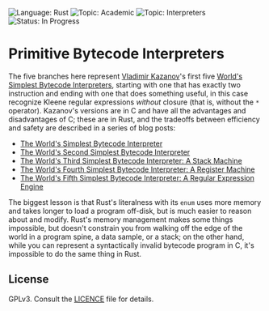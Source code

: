 ![Language: Rust](https://img.shields.io/badge/language-Rust-green.svg)
![Topic: Academic](https://img.shields.io/badge/topic-Academic-red.svg)
![Topic: Interpreters](https://img.shields.io/badge/topic-Interpreters-green.svg)
![Status: In Progress](https://img.shields.io/badge/status-Done-green.svg)

# Primitive Bytecode Interpreters

The five branches here represent [Vladimir
Kazanov](https://github.com/vkazanov/)'s first five [World's Simplest
Bytecode
Interpreters](https://github.com/vkazanov/bytecode-interpreters-post/blob/master/README.org),
starting with one that has exactly two instruction and ending with one
that does something useful, in this case recognize Kleene regular
expressions *without* closure (that is, without the `*` operator).
Kazanov's versions are in C and have all the advantages and
disadvantages of C; these are in Rust, and the tradeoffs between
efficiency and safety are described in a series of blog posts:

* [The World's Simplest Bytecode Interpreter](https://elfsternberg.com/2019/04/17/worlds-simplest-bytecode-interpreter/)
* [The World's Second Simplest Bytecode Interpreter](https://elfsternberg.com/2019/04/17/the-second-simplest-bytecode-interpreter-in-rust/)
* [The World's Third Simplest Bytecode Interpreter: A Stack Machine](https://elfsternberg.com/2019/04/17/the-third-simplest-bytecode-interpreter-in-rust/)
* [The World's Fourth Simplest Bytecode Interpreter: A Register Machine](https://elfsternberg.com/2019/04/18/worlds-fourth-simplest-bytecode-interpreter-register-machines/)
* [The World's Fifth Simplest Bytecode Interpreter: A Regular Expression Engine](https://elfsternberg.com/2019/04/18/the-worlds-fifth-simplest-bytecode-interpreter-a-regular-expression-engine/)

The biggest lesson is that Rust's literalness with its `enum` uses more
memory and takes longer to load a program off-disk, but is much easier
to reason about and modify.  Rust's memory management makes some things
impossible, but doesn't constrain you from walking off the edge of the
world in a program spine, a data sample, or a stack; on the other hand,
while you can represent a syntactically invalid bytecode program in C,
it's impossible to do the same thing in Rust.

## License

GPLv3.  Consult the [LICENCE](./LICENSE) file for details.

